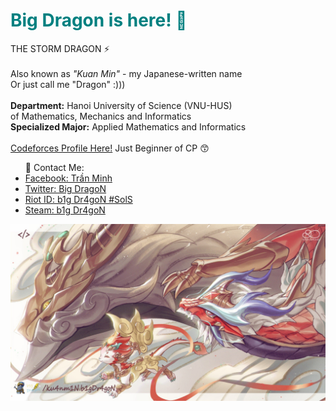 <h1 style="color: teal;">
  Big Dragon is here! 🐲
</h1>
<p>
  THE STORM DRAGON ⚡
  <br/>
  <br/>
  Also known as <i>"Kuan Min"</i> - my Japanese-written name <br/>
  Or just call me "Dragon" :)))
  <br/>
  <br/>
  <b>Department:</b> Hanoi University of Science (VNU-HUS)
  <br/>
  <b></b> of Mathematics, Mechanics and Informatics
  <br/>
  <b>Specialized Major:</b> Applied Mathematics and Informatics
  <br/>
  <br/>
  <a href="https://codeforces.com/profile/Big.DragoN">Codeforces Profile Here!</a>
  Just Beginner of CP 😙
</p>
<ul>
📱 Contact Me:
  <li><a href="https://www.facebook.com/ku4nm1N.b1gDr4goN/">Facebook: Trần Minh</li>
  <li><a href="https://twitter.com/KuanMin5">Twitter: Big DragoN</li>
  <li>Riot ID: b1g Dr4goN #SolS</li>
  <li><a href="https://steamcommunity.com/id/kuanmingm56/">Steam: b1g Dr4goN</li>
</ul>
<img src="https://github.com/b1g-Dr4goN/todoList/blob/main/src/assets/DragonsCut.jpg" alt="">
<!---
b1g-Dr4goN/b1g-Dr4goN is a ✨ special ✨ repository because its `README.md` (this file) appears on your GitHub profile.
You can click the Preview link to take a look at your changes.
--->
